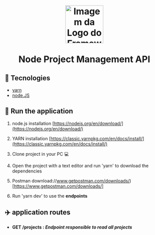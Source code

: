 <h1 align="center">
  <img alt="Imagem da Logo do Framework node.js" src="https://www.pinclipart.com/picdir/big/102-1024697_related-wallpapers-node-js-logo-png-clipart.png" height="120" /><br><br> Node Project Management API
</h1>


## :microscope: Tecnologies

- [yarn](https://classic.yarnpkg.com/lang/en/)
- [node.JS](https://nodejs.org/en/)

## :car: Run the application

1.  node.js installation [https://nodejs.org/en/download/](https://nodejs.org/en/download/)

2.  YARN installation [https://classic.yarnpkg.com/en/docs/install/](https://classic.yarnpkg.com/en/docs/install/)

3.  Clone project in your PC :computer:

4.  Open the project with a text editor and run 'yarn' to download the dependencies

5.  Postman download://www.getpostman.com/downloads/)[https://www.getpostman.com/downloads/]

6.  Run 'yarn dev' to use the <strong>endpoints<strong/>

## :airplane: application routes

-  <strong>GET /projects :<strong/> *Endpoint responsible to read all projects*
